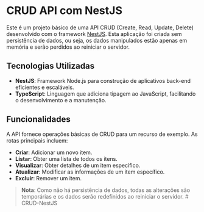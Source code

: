 # CRUD API com NestJS

Este é um projeto básico de uma API CRUD (Create, Read, Update, Delete) desenvolvido com o framework [NestJS](https://nestjs.com/). Esta aplicação foi criada sem persistência de dados, ou seja, os dados manipulados estão apenas em memória e serão perdidos ao reiniciar o servidor.

## Tecnologias Utilizadas

- **NestJS**: Framework Node.js para construção de aplicativos back-end eficientes e escaláveis.
- **TypeScript**: Linguagem que adiciona tipagem ao JavaScript, facilitando o desenvolvimento e a manutenção.
  
## Funcionalidades

A API fornece operações básicas de CRUD para um recurso de exemplo. As rotas principais incluem:

- **Criar**: Adicionar um novo item.
- **Listar**: Obter uma lista de todos os itens.
- **Visualizar**: Obter detalhes de um item específico.
- **Atualizar**: Modificar as informações de um item específico.
- **Excluir**: Remover um item.

> **Nota**: Como não há persistência de dados, todas as alterações são temporárias e os dados serão redefinidos ao reiniciar o servidor.
#   C R U D - N e s t J S  
 